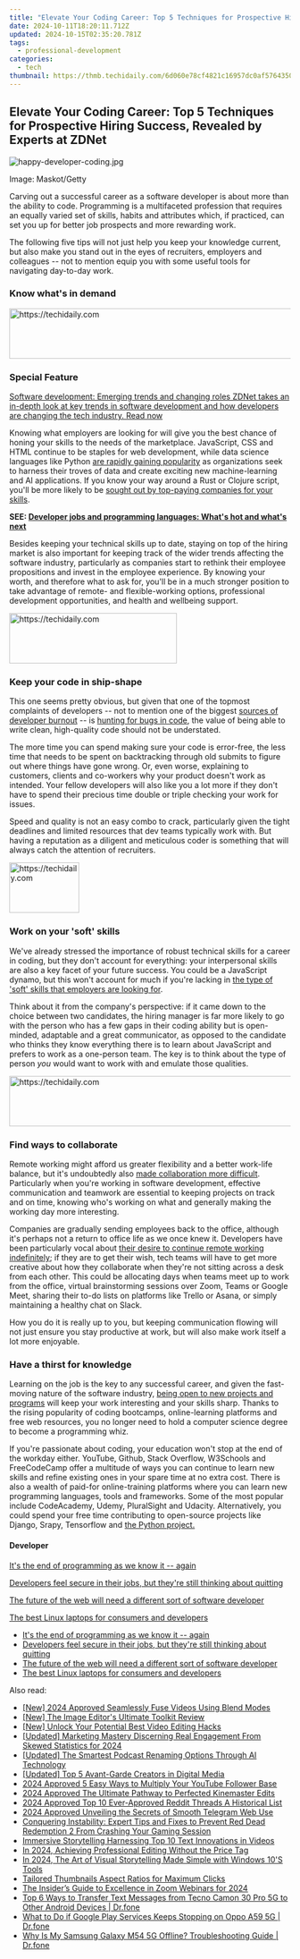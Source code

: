 ```yaml
---
title: "Elevate Your Coding Career: Top 5 Techniques for Prospective Hiring Success, Revealed by Experts at ZDNet"
date: 2024-10-11T18:20:11.712Z
updated: 2024-10-15T02:35:20.781Z
tags:
  - professional-development
categories:
  - tech
thumbnail: https://thmb.techidaily.com/6d060e78cf4821c16957dc0af5764350800050d4c706e3284222e7ce2389a41f.jpg
---
```


## Elevate Your Coding Career: Top 5 Techniques for Prospective Hiring Success, Revealed by Experts at ZDNet

![happy-developer-coding.jpg](https://www.zdnet.com/a/img/resize/048650e36adaaef69b2df41072f8e0d0e1f44393/2022/02/28/d5b5f1c0-0dcc-4a07-b7ec-ab525bcca2e1/happy-developer-coding.jpg?auto=webp&width=1280)

Image: Maskot/Getty

Carving out a successful career as a software developer is about more than the ability to code. Programming is a multifaceted profession that requires an equally varied set of skills, habits and attributes which, if practiced, can set you up for better job prospects and more rewarding work.

The following five tips will not just help you keep your knowledge current, but also make you stand out in the eyes of recruiters, employers and colleagues -- not to mention equip you with some useful tools for navigating day-to-day work.

### Know what's in demand

<!-- affiliate ads begin -->
<a href="https://aligracehair.sjv.io/c/5597632/1934188/19272" target="_top" id="1934188">
  <img src="//a.impactradius-go.com/display-ad/19272-1934188" border="0" alt="https://techidaily.com" width="728" height="90"/>
</a>
<img height="0" width="0" src="https://aligracehair.sjv.io/i/5597632/1934188/19272" style="position:absolute;visibility:hidden;" border="0" />
<!-- affiliate ads end -->

### Special Feature

[Software development: Emerging trends and changing roles ZDNet takes an in-depth look at key trends in software development and how developers are changing the tech industry.  Read now](https://www.zdnet.com/topic/software-development-emerging-trends-and-changing-roles/)

Knowing what employers are looking for will give you the best chance of honing your skills to the needs of the marketplace. JavaScript, CSS and HTML continue to be staples for web development, while data science languages like Python [are rapidly gaining popularity](https://www.zdnet.com/article/programming-languages-python-dominates-but-developers-are-adding-new-skills-to-stand-out/) as organizations seek to harness their troves of data and create exciting new machine-learning and AI applications. If you know your way around a Rust or Clojure script, you'll be more likely to be [sought out by top-paying companies for your skills](https://www.zdnet.com/article/heres-how-much-money-you-can-make-as-a-developer-in-2021/).

**SEE: [Developer jobs and programming languages: What's hot and what's next](https://www.zdnet.com/article/developer-jobs-and-programming-languages-whats-hot-and-whats-next/)**

Besides keeping your technical skills up to date, staying on top of the hiring market is also important for keeping track of the wider trends affecting the software industry, particularly as companies start to rethink their employee propositions and invest in the employee experience. By knowing your worth, and therefore what to ask for, you'll be in a much stronger position to take advantage of remote- and flexible-working options, professional development opportunities, and health and wellbeing support.

<!-- affiliate ads begin -->
<a href="https://aligracehair.sjv.io/c/5597632/2036496/19272" target="_top" id="2036496">
  <img src="//a.impactradius-go.com/display-ad/19272-2036496" border="0" alt="https://techidaily.com" width="300" height="90"/>
</a>
<img height="0" width="0" src="https://aligracehair.sjv.io/i/5597632/2036496/19272" style="position:absolute;visibility:hidden;" border="0" />
<!-- affiliate ads end -->

### Keep your code in ship-shape

This one seems pretty obvious, but given that one of the topmost complaints of developers -- not to mention one of the biggest [sources of developer burnout](https://www.zdnet.com/article/developer-burnout-isnt-going-away-employers-need-to-act-now/) \-- is [hunting for bugs in code](https://content.rollbar.com/hubfs/State-of-Software-Code-Report.pdf), the value of being able to write clean, high-quality code should not be understated.

The more time you can spend making sure your code is error-free, the less time that needs to be spent on backtracking through old submits to figure out where things have gone wrong. Or, even worse, explaining to customers, clients and co-workers why your product doesn't work as intended. Your fellow developers will also like you a lot more if they don't have to spend their precious time double or triple checking your work for issues.

Speed and quality is not an easy combo to crack, particularly given the tight deadlines and limited resources that dev teams typically work with. But having a reputation as a diligent and meticulous coder is something that will always catch the attention of recruiters.

<!-- affiliate ads begin -->
<a href="https://aligracehair.sjv.io/c/5597632/2135365/19272" target="_top" id="2135365">
  <img src="//a.impactradius-go.com/display-ad/19272-2135365" border="0" alt="https://techidaily.com" width="125" height="90"/>
</a>
<img height="0" width="0" src="https://aligracehair.sjv.io/i/5597632/2135365/19272" style="position:absolute;visibility:hidden;" border="0" />
<!-- affiliate ads end -->

### Work on your 'soft' skills

We've already stressed the importance of robust technical skills for a career in coding, but they don't account for everything: your interpersonal skills are also a key facet of your future success. You could be a JavaScript dynamo, but this won't account for much if you're lacking in [the type of 'soft' skills that employers are looking for](https://www.zdnet.com/article/developer-skills-have-changed-but-most-companies-havent-noticed-yet/).

Think about it from the company's perspective: if it came down to the choice between two candidates, the hiring manager is far more likely to go with the person who has a few gaps in their coding ability but is open-minded, adaptable and a great communicator, as opposed to the candidate who thinks they know everything there is to learn about JavaScript and prefers to work as a one-person team. The key is to think about the type of person _you_ would want to work with and emulate those qualities.

<!-- affiliate ads begin -->
<a href="https://appsumo.8odi.net/c/5597632/2100530/7443" target="_top" id="2100530">
  <img src="//a.impactradius-go.com/display-ad/7443-2100530" border="0" alt="https://techidaily.com" width="728" height="90"/>
</a>
<img height="0" width="0" src="https://appsumo.8odi.net/i/5597632/2100530/7443" style="position:absolute;visibility:hidden;" border="0" />
<!-- affiliate ads end -->

### Find ways to collaborate

Remote working might afford us greater flexibility and a better work-life balance, but it's undoubtedly also [made collaboration more difficult](https://www.zdnet.com/article/tech-jobs-remote-working-is-here-to-stay-and-some-employers-are-worried/). Particularly when you're working in software development, effective communication and teamwork are essential to keeping projects on track and on time, knowing who's working on what and generally making the working day more interesting.

Companies are gradually sending employees back to the office, although it's perhaps not a return to office life as we once knew it. Developers have been particularly vocal about [their desire to continue remote working indefinitely](https://www.zdnet.com/article/software-developers-say-theyre-happier-working-from-home-but-its-still-far-from-perfect/); if they are to get their wish, tech teams will have to get more creative about how they collaborate when they're not sitting across a desk from each other. This could be allocating days when teams meet up to work from the office, virtual brainstorming sessions over Zoom, Teams or Google Meet, sharing their to-do lists on platforms like Trello or Asana, or simply maintaining a healthy chat on Slack. 

How you do it is really up to you, but keeping communication flowing will not just ensure you stay productive at work, but will also make work itself a lot more enjoyable. 

### Have a thirst for knowledge

Learning on the job is the key to any successful career, and given the fast-moving nature of the software industry, [being open to new projects and programs](https://www.zdnet.com/article/the-best-information-technology-skill-for-the-2020s-become-an-evergreen-learner/) will keep your work interesting and your skills sharp. Thanks to the rising popularity of coding bootcamps, online-learning platforms and free web resources, you no longer need to hold a computer science degree to become a programming whiz.

If you're passionate about coding, your education won't stop at the end of the workday either. YouTube, Github, Stack Overflow, W3Schools and FreeCodeCamp offer a multitude of ways you can continue to learn new skills and refine existing ones in your spare time at no extra cost. There is also a wealth of paid-for online-training platforms where you can learn new programming languages, tools and frameworks. Some of the most popular include CodeAcademy, Udemy, PluralSight and Udacity. Alternatively, you could spend your free time contributing to open-source projects like Django, Srapy, Tensorflow and [the Python project.](https://www.zdnet.com/article/programming-languages-how-python-is-building-a-developer-community-of-millions/)

#### Developer

[It's the end of programming as we know it -- again](https://www.zdnet.com/article/its-the-end-of-programming-as-we-know-it-again/ "It's the end of programming as we know it -- again")

[Developers feel secure in their jobs, but they're still thinking about quitting](https://www.zdnet.com/article/developers-feel-secure-in-their-jobs-but-theyre-still-thinking-about-quitting/ "Developers feel secure in their jobs, but they're still thinking about quitting")

[The future of the web will need a different sort of software developer](https://www.zdnet.com/article/the-future-of-the-web-will-need-a-different-sort-of-software-developer/ "The future of the web will need a different sort of software developer")

[The best Linux laptops for consumers and developers](https://www.zdnet.com/article/best-linux-laptop/ "The best Linux laptops for consumers and developers")

* [It's the end of programming as we know it -- again](https://www.zdnet.com/article/its-the-end-of-programming-as-we-know-it-again/ "It's the end of programming as we know it -- again")
* [Developers feel secure in their jobs, but they're still thinking about quitting](https://www.zdnet.com/article/developers-feel-secure-in-their-jobs-but-theyre-still-thinking-about-quitting/ "Developers feel secure in their jobs, but they're still thinking about quitting")
* [The future of the web will need a different sort of software developer](https://www.zdnet.com/article/the-future-of-the-web-will-need-a-different-sort-of-software-developer/ "The future of the web will need a different sort of software developer")
* [The best Linux laptops for consumers and developers](https://www.zdnet.com/article/best-linux-laptop/ "The best Linux laptops for consumers and developers")

<ins class="adsbygoogle"
     style="display:block"
     data-ad-format="autorelaxed"
     data-ad-client="ca-pub-7571918770474297"
     data-ad-slot="1223367746"></ins>

<ins class="adsbygoogle"
     style="display:block"
     data-ad-client="ca-pub-7571918770474297"
     data-ad-slot="8358498916"
     data-ad-format="auto"
     data-full-width-responsive="true"></ins>

<span class="atpl-alsoreadstyle">Also read:</span>
<div><ul>
<li><a href="https://screen-video-capture.techidaily.com/new-2024-approved-seamlessly-fuse-videos-using-blend-modes/"><u>[New] 2024 Approved Seamlessly Fuse Videos Using Blend Modes</u></a></li>
<li><a href="https://some-tips.techidaily.com/new-the-image-editors-ultimate-toolkit-review/"><u>[New] The Image Editor's Ultimate Toolkit Review</u></a></li>
<li><a href="https://some-tips.techidaily.com/new-unlock-your-potential-best-video-editing-hacks/"><u>[New] Unlock Your Potential Best Video Editing Hacks</u></a></li>
<li><a href="https://facebook-clips.techidaily.com/updated-marketing-mastery-discerning-real-engagement-from-skewed-statistics-for-2024/"><u>[Updated] Marketing Mastery Discerning Real Engagement From Skewed Statistics for 2024</u></a></li>
<li><a href="https://some-tips.techidaily.com/updated-the-smartest-podcast-renaming-options-through-ai-technology/"><u>[Updated] The Smartest Podcast Renaming Options Through AI Technology</u></a></li>
<li><a href="https://some-tips.techidaily.com/updated-top-5-avant-garde-creators-in-digital-media/"><u>[Updated] Top 5 Avant-Garde Creators in Digital Media</u></a></li>
<li><a href="https://youtube-clips.techidaily.com/2024-approved-5-easy-ways-to-multiply-your-youtube-follower-base/"><u>2024 Approved 5 Easy Ways to Multiply Your YouTube Follower Base</u></a></li>
<li><a href="https://some-tips.techidaily.com/2024-approved-the-ultimate-pathway-to-perfected-kinemaster-edits/"><u>2024 Approved The Ultimate Pathway to Perfected Kinemaster Edits</u></a></li>
<li><a href="https://some-tips.techidaily.com/2024-approved-top-10-ever-approved-reddit-threads-a-historical-list/"><u>2024 Approved Top 10 Ever-Approved Reddit Threads A Historical List</u></a></li>
<li><a href="https://some-tips.techidaily.com/2024-approved-unveiling-the-secrets-of-smooth-telegram-web-use/"><u>2024 Approved Unveiling the Secrets of Smooth Telegram Web Use</u></a></li>
<li><a href="https://win-answers.techidaily.com/conquering-instability-expert-tips-and-fixes-to-prevent-red-dead-redemption-2-from-crashing-your-gaming-session/"><u>Conquering Instability: Expert Tips and Fixes to Prevent Red Dead Redemption 2 From Crashing Your Gaming Session</u></a></li>
<li><a href="https://extra-resources.techidaily.com/immersive-storytelling-harnessing-top-10-text-innovations-in-videos/"><u>Immersive Storytelling Harnessing Top 10 Text Innovations in Videos</u></a></li>
<li><a href="https://fox-links.techidaily.com/in-2024-achieving-professional-editing-without-the-price-tag/"><u>In 2024, Achieving Professional Editing Without the Price Tag</u></a></li>
<li><a href="https://some-tips.techidaily.com/in-2024-the-art-of-visual-storytelling-made-simple-with-windows-10s-tools/"><u>In 2024, The Art of Visual Storytelling Made Simple with Windows 10'S Tools</u></a></li>
<li><a href="https://youtube-tips.techidaily.com/red-thumbnails-aspect-ratios-for-maximum-clicks/"><u>Tailored Thumbnails Aspect Ratios for Maximum Clicks</u></a></li>
<li><a href="https://some-tips.techidaily.com/the-insiders-guide-to-excellence-in-zoom-webinars-for-2024/"><u>The Insider’s Guide to Excellence in Zoom Webinars for 2024</u></a></li>
<li><a href="https://android-transfer.techidaily.com/top-6-ways-to-transfer-text-messages-from-tecno-camon-30-pro-5g-to-other-android-devices-drfone-by-drfone-transfer-from-android-transfer-from-android/"><u>Top 6 Ways to Transfer Text Messages from Tecno Camon 30 Pro 5G to Other Android Devices | Dr.fone</u></a></li>
<li><a href="https://howto.techidaily.com/what-to-do-if-google-play-services-keeps-stopping-on-oppo-a59-5g-drfone-by-drfone-fix-android-problems-fix-android-problems/"><u>What to Do if Google Play Services Keeps Stopping on Oppo A59 5G | Dr.fone</u></a></li>
<li><a href="https://howto.techidaily.com/why-is-my-samsung-galaxy-m54-5g-offline-troubleshooting-guide-drfone-by-drfone-fix-android-problems-fix-android-problems/"><u>Why Is My Samsung Galaxy M54 5G Offline? Troubleshooting Guide | Dr.fone</u></a></li>
</ul></div>

